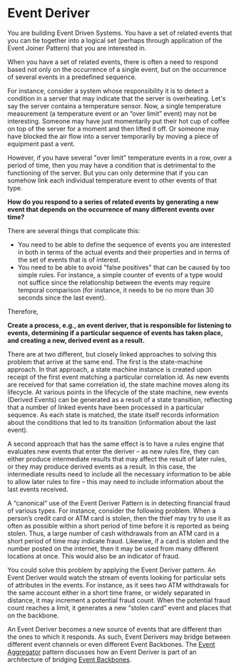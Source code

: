 # Event Deriver
You are building Event Driven Systems. You have a set of related events that you can tie together into a logical set (perhaps through application of the Event Joiner Pattern) that you are interested in.

When you have a set of related events, there is often a need to respond based not only on the occurrence of a single event, but on the occurrence of several events in a predefined sequence.

For instance, consider a system whose responsibility it is to detect a condition in a server that may indicate that the server is overheating. Let's say the server contains a temperature sensor. Now, a single temperature measurement (a temperature event or an “over limit” event) may not be interesting. Someone may have just momentarily put their hot cup of coffee on top of the server for a moment and then lifted it off. Or someone may have blocked the air flow into a server temporarily by moving a piece of equipment past a vent.

However, if you have several "over limit" temperature events in a row, over a period of time, then you may have a condition that is detrimental to the functioning of the server. But you can only determine that if you can somehow link each individual temperature event to other events of that type.

**How do you respond to a series of related events by generating a new event that depends on the occurrence of many different events over time?**

There are several things that complicate this:

+ You need to be able to define the sequence of events you are interested in both in terms of the actual events and their properties and in terms of the set of events that is of interest. 
+ You need to be able to avoid "false positives" that can be caused by too simple rules. For instance, a simple counter of events of a type would not suffice since the relationship between the events may require temporal comparison (for instance, it needs to be no more than 30 seconds since the last event). 

Therefore,

**Create a process, e.g., an event deriver, that is responsible for listening to events, determining if a particular sequence of events has taken place, and creating a new, derived event as a result.**

There are at two different, but closely linked approaches to solving this problem that arrive at the same end. The first is the state-machine approach. In that approach, a state machine instance is created upon receipt of the first event matching a particular correlation id. As new events are received for that same correlation id, the state machine moves along its lifecycle. At various points in the lifecycle of the state machine, new events (Derived Events) can be generated as a result of a state transition, reflecting that a number of linked events have been processed in a particular sequence. As each state is matched, the state itself records information about the conditions that led to its transition (information about the last event).

A second approach that has the same effect is to have a rules engine that evaluates new events that enter the deriver – as new rules fire, they can either produce intermediate results that may affect the result of later rules, or they may produce derived events as a result. In this case, the intermediate results need to include all the necessary information to be able to allow later rules to fire – this may need to include information about the last events received.

A “canonical” use of the Event Deriver Pattern is in detecting financial fraud of various types.  For instance, consider the following problem.  When a person’s credit card or ATM card is stolen, then the thief may try to use it as often as possible within a short period of time before it is reported as being stolen.  Thus, a large number of cash withdrawals from an ATM card in a short period of time may indicate fraud.  Likewise, if a card is stolen and the number posted on the internet, then it may be used from many different locations at once.  This would also be an indicator of fraud.

You could solve this problem by applying the Event Deriver pattern.  An Event Deriver would watch the stream of events looking for particular sets of attributes in the events.  For instance, as it sees two ATM withdrawals for the same account either in a short time frame, or widely separated in distance, it may increment a potential fraud count.  When the potential fraud count reaches a limit, it generates a new “stolen card” event and places that on the backbone.

An Event Deriver becomes a new source of events that are different than the ones to which it responds. As such, Event Derivers may bridge between different event channels or even different Event Backbones. The [Event Aggregator](Event-Aggregator.md) pattern discusses how an Event Deriver is part of an architecture of bridging [Event Backbones](Event-Backbone.md).
